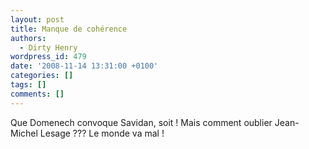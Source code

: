 ```yaml
---
layout: post
title: Manque de cohérence
authors:
  - Dirty Henry
wordpress_id: 479
date: '2008-11-14 13:31:00 +0100'
categories: []
tags: []
comments: []
---
```

Que Domenech convoque Savidan, soit ! Mais comment oublier Jean-Michel Lesage ??? Le monde va mal !
